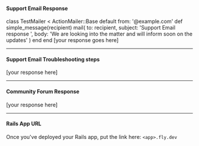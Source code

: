 #### Support Email Response
class TestMailer < ActionMailer::Base
  default from: '@example.com'
  def simple_message(recipient)
    mail(
      to: recipient,
      subject: 'Support Email response ',
      body: 'We are looking into the matter and will inform soon on the updates'
    )
  end
end
[your response goes here]

---

#### Support Email Troubleshooting steps

[your response here]

---

#### Community Forum Response

[your response here]

---

#### Rails App URL

Once you've deployed your Rails app, put the link here: `<app>.fly.dev`
